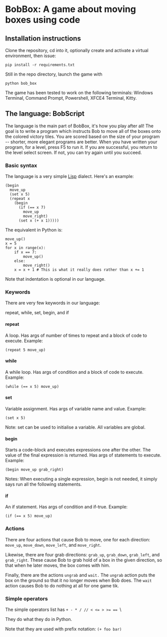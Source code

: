 
# BobBox: A game about moving boxes using code

## Installation instructions

Clone the repository, cd into it, optionally create and activate a virtual environment, then issue:

```
pip install -r requirements.txt
```

Still in the repo directory, launch the game with

```
python bob_box 
```

The game has been tested to work on the following terminals: Windows Terminal, Command Prompt, Powershell, XFCE4 Terminal, Kitty.

## The language: BobScript

The language is the main part of BobBox, it's how you play after all! The goal is to write a program which instructs Bob to move all of the boxes onto the colored victory tiles. You are scored based on the size of your program -- shorter, more elegant programs are better. When you have written your program, for a level, press F5 to run it. If you are successful, you return to the level select screen. If not, you can try again until you succeed.

### Basic syntax

The language is a very simple [Lisp](https://en.wikipedia.org/wiki/Lisp_(programming_language)) dialect. Here's an example:

```
(begin
  move_up
  (set x 5)
  (repeat x
    (begin
      (if (== x 7)
        move_up
        move_right)
      (set x (+ x 1)))))
```

The equivalent in Python is:

```
move_up()
x = 5
for x in range(x):
    if x == 7:
        move_up()
    else:
        move_right()
    x = x + 1 # This is what it really does rather than x += 1
```

Note that indentation is optional in our language.

### Keywords

There are very few keywords in our language:

repeat, while, set, begin, and if

#### repeat

A loop. Has args of number of times to repeat and a block of code to execute. Example:

```
(repeat 5 move_up)
```

#### while

A while loop. Has args of condition and a block of code to execute. Example:

```
(while (== x 5) move_up)
```

#### set

Variable assignment. Has args of variable name and value. Example:

```
(set x 5)
```

Note: set can be used to initialise a variable. All variables are global.

#### begin

Starts a code-block and executes expressions one after the other. The value of the final expression is returned. Has args of statements to execute. Example:

```
(begin move_up grab_right)
```

Notes: When executing a single expression, begin is not needed, it simply says run all the following statements.

#### if

An if statement. Has args of condition and if-true. Example:

```
(if (== x 5) move_up)
```

### Actions

There are four actions that cause Bob to move, one for each direction: `move_up`, `move_down`, `move_left`, and `move_right`.

Likewise, there are four grab directions: `grab_up`, `grab_down`, `grab_left`, and `grab_right`. These cause Bob to grab hold of a box in the given direction, so that when he later moves, the box comes with him.

Finally, there are the actions `ungrab` and `wait.` The `ungrab` action puts the box on the ground so that it no longer moves when Bob does. The `wait` action causes Bob to do nothing at all for one game tik.

### Simple operators

The simple operators list has `+ - * / // < <= > >= == `\

They do what they do in Python.

Note that they are used with prefix notation: `(+ foo bar)`






